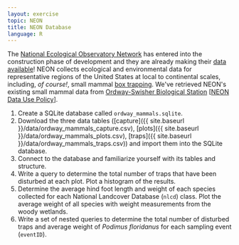 ```yaml
---
layout: exercise
topic: NEON
title: NEON Database
language: R
---
```


The [National Ecological Observatory Network](http://www.neoninc.org) has entered into the construction phase of development and they are already making their [data available](http://data.neonscience.org/home)! NEON collects ecological and environmental data for representative regions of the United States at local to continental scales, including, *of course!*, small mammal [box trapping](https://en.wikipedia.org/wiki/Sherman_trap). We've retrieved NEON's existing small mammal data from [Ordway-Swisher Biological Station](http://ordway-swisher.ufl.edu/) [[NEON Data Use Policy](http://data.neonscience.org/data-policy)]. 

1. Create a SQLite database called `ordway_mammals.sqlite`. 
2. Download the three data tables ([capture]({{ site.baseurl }}/data/ordway_mammals_capture.csv), [plots]({{ site.baseurl }}/data/ordway_mammals_plots.csv), [traps]({{ site.baseurl }}/data/ordway_mammals_traps.csv)) and import them into the SQLite database.
3. Connect to the database and familiarize yourself with its tables and structure.
4. Write a query to determine the total number of traps that have been disturbed 
at each plot. Plot a histogram of the results.
5. Determine the average hind foot length and weight of each species collected 
for each National Landcover Database (`nlcd`) class. Plot the average weight of all species with weight measurements from the woody wetlands.
6. Write a set of nested queries to determine the total number of disturbed traps and average weight of *Podimus floridanus* for each sampling event (`eventID`).
